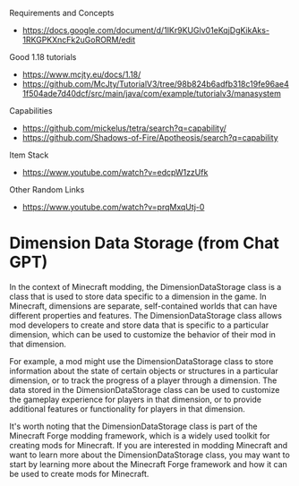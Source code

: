 Requirements and Concepts
- https://docs.google.com/document/d/1IKr9KUGlv01eKqjDgKikAks-1RKGPKXncFk2uGoRORM/edit

Good 1.18 tutorials
- https://www.mcjty.eu/docs/1.18/
- https://github.com/McJty/TutorialV3/tree/98b824b6adfb318c19fe96ae41f504ade7d40dcf/src/main/java/com/example/tutorialv3/manasystem

Capabilities
- https://github.com/mickelus/tetra/search?q=capability/
- https://github.com/Shadows-of-Fire/Apotheosis/search?q=capability

Item Stack
- https://www.youtube.com/watch?v=edcpW1zzUfk

Other Random Links
- https://www.youtube.com/watch?v=prqMxqUtj-0


# Dimension Data Storage (from Chat GPT)
In the context of Minecraft modding, the DimensionDataStorage class is a class that is used to store data specific to a dimension in the game. In Minecraft, dimensions are separate, self-contained worlds that can have different properties and features. The DimensionDataStorage class allows mod developers to create and store data that is specific to a particular dimension, which can be used to customize the behavior of their mod in that dimension.

For example, a mod might use the DimensionDataStorage class to store information about the state of certain objects or structures in a particular dimension, or to track the progress of a player through a dimension. The data stored in the DimensionDataStorage class can be used to customize the gameplay experience for players in that dimension, or to provide additional features or functionality for players in that dimension.

It's worth noting that the DimensionDataStorage class is part of the Minecraft Forge modding framework, which is a widely used toolkit for creating mods for Minecraft. If you are interested in modding Minecraft and want to learn more about the DimensionDataStorage class, you may want to start by learning more about the Minecraft Forge framework and how it can be used to create mods for Minecraft.